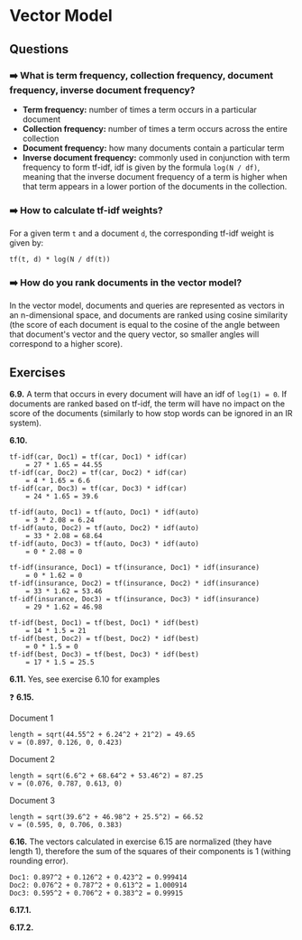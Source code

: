 # Vector Model

## Questions

### ➡️ What is term frequency, collection frequency, document frequency, inverse document frequency?
- **Term frequency:** number of times a term occurs in a particular document
- **Collection frequency:** number of times a term occurs across the entire collection
- **Document frequency:** how many documents contain a particular term
- **Inverse document frequency:** commonly used in conjunction with term 
    frequency to form tf-idf, idf is given by the formula `log(N / df)`, 
    meaning that the inverse document frequency of a term is higher when that 
    term appears in a lower portion of the documents in the collection.

### ➡️ How to calculate tf-idf weights?
For a given term `t` and a document `d`, the corresponding tf-idf weight is given by:
```
tf(t, d) * log(N / df(t))
```

### ➡️ How do you rank documents in the vector model?
In the vector model, documents and queries are represented as vectors in an n-dimensional
space, and documents are ranked using cosine similarity (the score of each document
is equal to the cosine of the angle between that document's vector and the query
vector, so smaller angles will correspond to a higher score).

## Exercises

**6.9.** A term that occurs in every document will have an idf of `log(1) = 0`. If documents are ranked based on tf-idf, the term will have no impact on the score of the documents (similarly to how stop words can be ignored in an IR system).

**6.10.**
```
tf-idf(car, Doc1) = tf(car, Doc1) * idf(car)
    = 27 * 1.65 = 44.55
tf-idf(car, Doc2) = tf(car, Doc2) * idf(car)
    = 4 * 1.65 = 6.6
tf-idf(car, Doc3) = tf(car, Doc3) * idf(car)
    = 24 * 1.65 = 39.6

tf-idf(auto, Doc1) = tf(auto, Doc1) * idf(auto)
    = 3 * 2.08 = 6.24
tf-idf(auto, Doc2) = tf(auto, Doc2) * idf(auto)
    = 33 * 2.08 = 68.64
tf-idf(auto, Doc3) = tf(auto, Doc3) * idf(auto)
    = 0 * 2.08 = 0

tf-idf(insurance, Doc1) = tf(insurance, Doc1) * idf(insurance)
    = 0 * 1.62 = 0
tf-idf(insurance, Doc2) = tf(insurance, Doc2) * idf(insurance)
    = 33 * 1.62 = 53.46
tf-idf(insurance, Doc3) = tf(insurance, Doc3) * idf(insurance)
    = 29 * 1.62 = 46.98

tf-idf(best, Doc1) = tf(best, Doc1) * idf(best)
    = 14 * 1.5 = 21
tf-idf(best, Doc2) = tf(best, Doc2) * idf(best)
    = 0 * 1.5 = 0
tf-idf(best, Doc3) = tf(best, Doc3) * idf(best)
    = 17 * 1.5 = 25.5
```

**6.11.** Yes, see exercise 6.10 for examples

❓ **6.15.**

Document 1
```
length = sqrt(44.55^2 + 6.24^2 + 21^2) = 49.65
v = (0.897, 0.126, 0, 0.423)
```
Document 2
```
length = sqrt(6.6^2 + 68.64^2 + 53.46^2) = 87.25
v = (0.076, 0.787, 0.613, 0)
```
Document 3
```
length = sqrt(39.6^2 + 46.98^2 + 25.5^2) = 66.52
v = (0.595, 0, 0.706, 0.383)
```

**6.16.** The vectors calculated in exercise 6.15 are normalized (they have length 1), therefore the sum of the squares of their components is 1 (withing rounding error).
```
Doc1: 0.897^2 + 0.126^2 + 0.423^2 = 0.999414
Doc2: 0.076^2 + 0.787^2 + 0.613^2 = 1.000914
Doc3: 0.595^2 + 0.706^2 + 0.383^2 = 0.99915
```

**6.17.1.**

**6.17.2.**